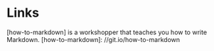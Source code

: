 # Links

[how-to-markdown] is a workshopper that teaches you how to write Markdown.
[how-to-markdown]: //git.io/how-to-markdown 